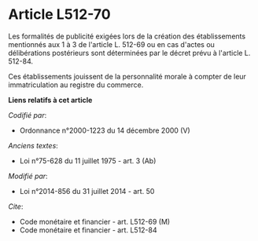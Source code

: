 # Article L512-70

Les formalités de publicité exigées lors de la création des établissements mentionnés aux 1 à 3 de  l'article L. 512-69 ou en
cas d'actes ou délibérations postérieurs sont déterminées par le décret prévu à l'article L. 512-84.

Ces établissements jouissent de la personnalité morale à compter de leur immatriculation au registre du commerce.

**Liens relatifs à cet article**

_Codifié par_:

  - Ordonnance n°2000-1223 du 14 décembre 2000 (V)

_Anciens textes_:

  - Loi n°75-628 du 11 juillet 1975 - art. 3 (Ab)

_Modifié par_:

  - Loi n°2014-856 du 31 juillet 2014 - art. 50

_Cite_:

  - Code monétaire et financier - art. L512-69 (M)
  - Code monétaire et financier - art. L512-84
